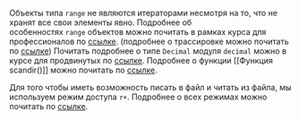 Объекты типа `range` не являются итераторами несмотря на то, что не хранят все свои элементы явно. Подробнее об особенностях `range` объектов можно почитать в рамках курса для профессионалов по [ссылке](https://stepik.org/lesson/673155/step/12?unit=671418).
 (подробнее о трассировке можно почитать по [ссылке](https://docs.python.org/3/library/traceback.html))
Почитать подробнее о типе `Decimal` модуля `decimal` можно в курсе для продвинутых по [ссылке](https://stepik.org/lesson/360941/step/1?unit=345464).
Подробнее о функции [[Функция scandir()]] можно почитать по [ссылке](https://docs-python.ru/standart-library/modul-os-python/funktsija-scandir-modulja-os/).

Для того чтобы иметь возможность писать в файл и читать из файла, мы используем режим доступа `r+`. Подробнее о всех режимах можно почитать по [ссылке](https://docs.python.org/3/tutorial/inputoutput.html#reading-and-writing-files).